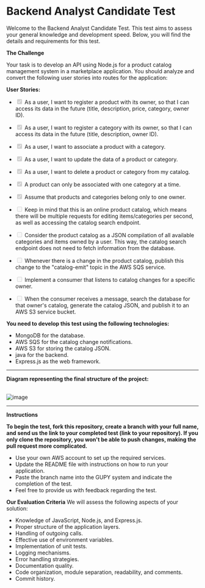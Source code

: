 <h1>Backend Analyst Candidate Test</h1>

Welcome to the Backend Analyst Candidate Test. This test aims to assess your general knowledge and development speed. Below, you will find the details and requirements for this test.


<strong>The Challenge</strong>

Your task is to develop an API using Node.js for a product catalog management system in a marketplace application. You should analyze and convert the following user stories into routes for the application:

<strong>User Stories:</strong>

+ <input type="checkbox" disabled checked /> As a user, I want to register a product with its owner, so that I can access its data in the future (title, description, price, category, owner ID).
+ <input type="checkbox" disabled checked /> As a user, I want to register a category with its owner, so that I can access its data in the future (title, description, owner ID).
+ <input type="checkbox" disabled checked /> As a user, I want to associate a product with a category.
+ <input type="checkbox" disabled checked /> As a user, I want to update the data of a product or category.
+ <input type="checkbox" disabled checked /> As a user, I want to delete a product or category from my catalog.
+ <input type="checkbox" disabled checked /> A product can only be associated with one category at a time.
+ <input type="checkbox" disabled checked /> Assume that products and categories belong only to one owner.

+ <input type="checkbox" disabled /> Keep in mind that this is an online product catalog, which means there will be multiple requests for editing items/categories per second, as well as accessing the catalog search endpoint.
+ <input type="checkbox" disabled /> Consider the product catalog as a JSON compilation of all available categories and items owned by a user. This way, the catalog search endpoint does not need to fetch information from the database.
+ <input type="checkbox" disabled /> Whenever there is a change in the product catalog, publish this change to the "catalog-emit" topic in the AWS SQS service.
+ <input type="checkbox" disabled /> Implement a consumer that listens to catalog changes for a specific owner.
+ <input type="checkbox" disabled /> When the consumer receives a message, search the database for that owner's catalog, generate the catalog JSON, and publish it to an AWS S3 service bucket.

<strong>You need to develop this test using the following technologies:</strong>

- MongoDB for the database.
- AWS SQS for the catalog change notifications.
- AWS S3 for storing the catalog JSON.
- java for the backend.
- Express.js as the web framework.

<hr>
<strong>Diagram representing the final structure of the project:</strong> <br><br>

![image](https://github.com/githubanotaai/new-test-backend-nodejs/assets/52219768/504ba448-f128-41db-ae86-18dc19c0dc9d)



<hr>

<strong>Instructions</strong>

<strong>To begin the test, fork this repository, create a branch with your full name, and send us the link to your completed test (link to your repository). If you only clone the repository, you won't be able to push changes, making the pull request more complicated.</strong>
- Use your own AWS account to set up the required services.
- Update the README file with instructions on how to run your application.
- Paste the branch name into the GUPY system and indicate the completion of the test.
- Feel free to provide us with feedback regarding the test.

<strong>Our Evaluation Criteria</strong>
We will assess the following aspects of your solution:

- Knowledge of JavaScript, Node.js, and Express.js.
- Proper structure of the application layers.
- Handling of outgoing calls.
- Effective use of environment variables.
- Implementation of unit tests.
- Logging mechanisms.
- Error handling strategies.
- Documentation quality.
- Code organization, module separation, readability, and comments.
- Commit history.